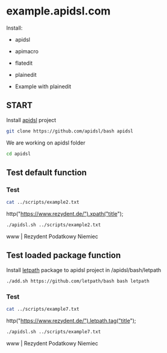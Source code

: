 # example.apidsl.com

Install:
+ apidsl
+ apimacro
+ flatedit
+ plainedit

+ Example with plainedit

## START

Install [apidsl](https://github.com/apidsl/bash) project

```bash
git clone https://github.com/apidsl/bash apidsl
````

We are working on apidsl folder
```bash
cd apidsl 
````

## Test default function

### Test

```bash
cat ../scripts/example2.txt
```
http("https://www.rezydent.de/").xpath("title");

```bash
./apidsl.sh ../scripts/example2.txt
```
www | Rezydent Podatkowy Niemiec


## Test loaded package function

Install [letpath](https://github.com/letpath/bash) package to apidsl project in /apidsl/bash/letpath

```bash
./add.sh https://github.com/letpath/bash bash letpath
```

### Test

```bash
cat ../scripts/example7.txt
```
http("https://www.rezydent.de/").letpath.tag("title");

```bash
./apidsl.sh ../scripts/example7.txt
```
www | Rezydent Podatkowy Niemiec
    